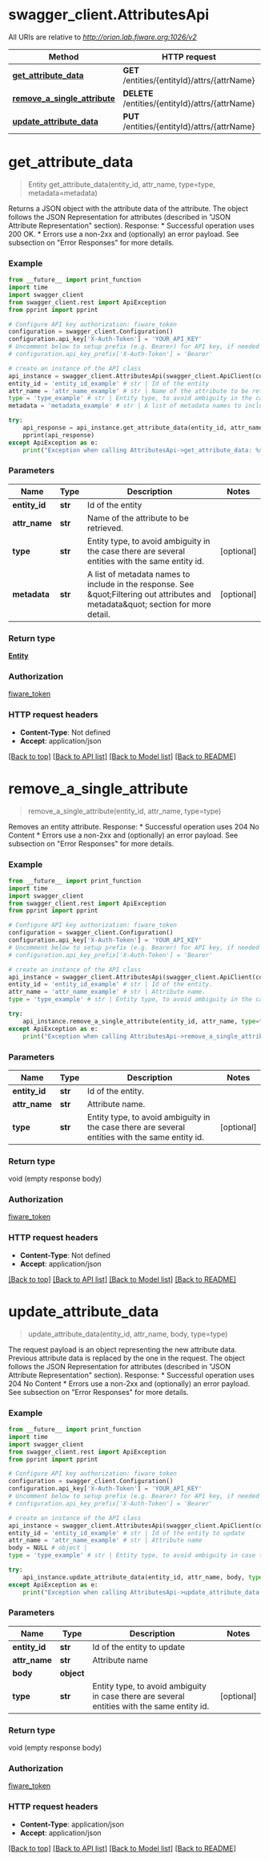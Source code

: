 # swagger_client.AttributesApi

All URIs are relative to *http://orion.lab.fiware.org:1026/v2*

Method | HTTP request | Description
------------- | ------------- | -------------
[**get_attribute_data**](AttributesApi.md#get_attribute_data) | **GET** /entities/{entityId}/attrs/{attrName} | 
[**remove_a_single_attribute**](AttributesApi.md#remove_a_single_attribute) | **DELETE** /entities/{entityId}/attrs/{attrName} | 
[**update_attribute_data**](AttributesApi.md#update_attribute_data) | **PUT** /entities/{entityId}/attrs/{attrName} | 


# **get_attribute_data**
> Entity get_attribute_data(entity_id, attr_name, type=type, metadata=metadata)



Returns a JSON object with the attribute data of the attribute. The object follows the JSON Representation for attributes (described in \"JSON Attribute Representation\" section). Response: * Successful operation uses 200 OK. * Errors use a non-2xx and (optionally) an error payload. See subsection on \"Error Responses\" for   more details.

### Example
```python
from __future__ import print_function
import time
import swagger_client
from swagger_client.rest import ApiException
from pprint import pprint

# Configure API key authorization: fiware_token
configuration = swagger_client.Configuration()
configuration.api_key['X-Auth-Token'] = 'YOUR_API_KEY'
# Uncomment below to setup prefix (e.g. Bearer) for API key, if needed
# configuration.api_key_prefix['X-Auth-Token'] = 'Bearer'

# create an instance of the API class
api_instance = swagger_client.AttributesApi(swagger_client.ApiClient(configuration))
entity_id = 'entity_id_example' # str | Id of the entity
attr_name = 'attr_name_example' # str | Name of the attribute to be retrieved.
type = 'type_example' # str | Entity type, to avoid ambiguity in the case there are several entities with the same entity id. (optional)
metadata = 'metadata_example' # str | A list of metadata names to include in the response. See \"Filtering out attributes and metadata\" section for more detail. (optional)

try:
    api_response = api_instance.get_attribute_data(entity_id, attr_name, type=type, metadata=metadata)
    pprint(api_response)
except ApiException as e:
    print("Exception when calling AttributesApi->get_attribute_data: %s\n" % e)
```

### Parameters

Name | Type | Description  | Notes
------------- | ------------- | ------------- | -------------
 **entity_id** | **str**| Id of the entity | 
 **attr_name** | **str**| Name of the attribute to be retrieved. | 
 **type** | **str**| Entity type, to avoid ambiguity in the case there are several entities with the same entity id. | [optional] 
 **metadata** | **str**| A list of metadata names to include in the response. See \&quot;Filtering out attributes and metadata\&quot; section for more detail. | [optional] 

### Return type

[**Entity**](Entity.md)

### Authorization

[fiware_token](../README.md#fiware_token)

### HTTP request headers

 - **Content-Type**: Not defined
 - **Accept**: application/json

[[Back to top]](#) [[Back to API list]](../README.md#documentation-for-api-endpoints) [[Back to Model list]](../README.md#documentation-for-models) [[Back to README]](../README.md)

# **remove_a_single_attribute**
> remove_a_single_attribute(entity_id, attr_name, type=type)



Removes an entity attribute. Response: * Successful operation uses 204 No Content * Errors use a non-2xx and (optionally) an error payload. See subsection on \"Error Responses\" for   more details.

### Example
```python
from __future__ import print_function
import time
import swagger_client
from swagger_client.rest import ApiException
from pprint import pprint

# Configure API key authorization: fiware_token
configuration = swagger_client.Configuration()
configuration.api_key['X-Auth-Token'] = 'YOUR_API_KEY'
# Uncomment below to setup prefix (e.g. Bearer) for API key, if needed
# configuration.api_key_prefix['X-Auth-Token'] = 'Bearer'

# create an instance of the API class
api_instance = swagger_client.AttributesApi(swagger_client.ApiClient(configuration))
entity_id = 'entity_id_example' # str | Id of the entity.
attr_name = 'attr_name_example' # str | Attribute name.
type = 'type_example' # str | Entity type, to avoid ambiguity in the case there are several entities with the same entity id. (optional)

try:
    api_instance.remove_a_single_attribute(entity_id, attr_name, type=type)
except ApiException as e:
    print("Exception when calling AttributesApi->remove_a_single_attribute: %s\n" % e)
```

### Parameters

Name | Type | Description  | Notes
------------- | ------------- | ------------- | -------------
 **entity_id** | **str**| Id of the entity. | 
 **attr_name** | **str**| Attribute name. | 
 **type** | **str**| Entity type, to avoid ambiguity in the case there are several entities with the same entity id. | [optional] 

### Return type

void (empty response body)

### Authorization

[fiware_token](../README.md#fiware_token)

### HTTP request headers

 - **Content-Type**: Not defined
 - **Accept**: application/json

[[Back to top]](#) [[Back to API list]](../README.md#documentation-for-api-endpoints) [[Back to Model list]](../README.md#documentation-for-models) [[Back to README]](../README.md)

# **update_attribute_data**
> update_attribute_data(entity_id, attr_name, body, type=type)



The request payload is an object representing the new attribute data. Previous attribute data is replaced by the one in the request. The object follows the JSON Representation for attributes (described in \"JSON Attribute Representation\" section). Response: * Successful operation uses 204 No Content * Errors use a non-2xx and (optionally) an error payload. See subsection on \"Error Responses\" for   more details.

### Example
```python
from __future__ import print_function
import time
import swagger_client
from swagger_client.rest import ApiException
from pprint import pprint

# Configure API key authorization: fiware_token
configuration = swagger_client.Configuration()
configuration.api_key['X-Auth-Token'] = 'YOUR_API_KEY'
# Uncomment below to setup prefix (e.g. Bearer) for API key, if needed
# configuration.api_key_prefix['X-Auth-Token'] = 'Bearer'

# create an instance of the API class
api_instance = swagger_client.AttributesApi(swagger_client.ApiClient(configuration))
entity_id = 'entity_id_example' # str | Id of the entity to update
attr_name = 'attr_name_example' # str | Attribute name
body = NULL # object | 
type = 'type_example' # str | Entity type, to avoid ambiguity in case there are several entities with the same entity id. (optional)

try:
    api_instance.update_attribute_data(entity_id, attr_name, body, type=type)
except ApiException as e:
    print("Exception when calling AttributesApi->update_attribute_data: %s\n" % e)
```

### Parameters

Name | Type | Description  | Notes
------------- | ------------- | ------------- | -------------
 **entity_id** | **str**| Id of the entity to update | 
 **attr_name** | **str**| Attribute name | 
 **body** | **object**|  | 
 **type** | **str**| Entity type, to avoid ambiguity in case there are several entities with the same entity id. | [optional] 

### Return type

void (empty response body)

### Authorization

[fiware_token](../README.md#fiware_token)

### HTTP request headers

 - **Content-Type**: application/json
 - **Accept**: application/json

[[Back to top]](#) [[Back to API list]](../README.md#documentation-for-api-endpoints) [[Back to Model list]](../README.md#documentation-for-models) [[Back to README]](../README.md)

